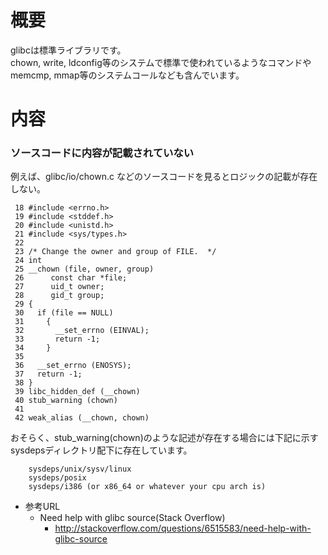 
# 概要
glibcは標準ライブラリです。  
chown, write, ldconfig等のシステムで標準で使われているようなコマンドやmemcmp, mmap等のシステムコールなども含んでいます。

# 内容

### ソースコードに内容が記載されていない
例えば、glibc/io/chown.c などのソースコードを見るとロジックの記載が存在しない。

```
 18 #include <errno.h>
 19 #include <stddef.h>
 20 #include <unistd.h>
 21 #include <sys/types.h>
 22 
 23 /* Change the owner and group of FILE.  */
 24 int
 25 __chown (file, owner, group)
 26      const char *file;
 27      uid_t owner;
 28      gid_t group;
 29 {
 30   if (file == NULL)
 31     {
 32       __set_errno (EINVAL);
 33       return -1;
 34     }
 35 
 36   __set_errno (ENOSYS);
 37   return -1;
 38 }
 39 libc_hidden_def (__chown)
 40 stub_warning (chown)
 41 
 42 weak_alias (__chown, chown)
```

おそらく、stub_warning(chown)のような記述が存在する場合には下記に示すsysdepsディレクトリ配下に存在しています。

```
    sysdeps/unix/sysv/linux
    sysdeps/posix
    sysdeps/i386 (or x86_64 or whatever your cpu arch is)
```

* 参考URL
	* Need help with glibc source(Stack Overflow)
		* http://stackoverflow.com/questions/6515583/need-help-with-glibc-source
